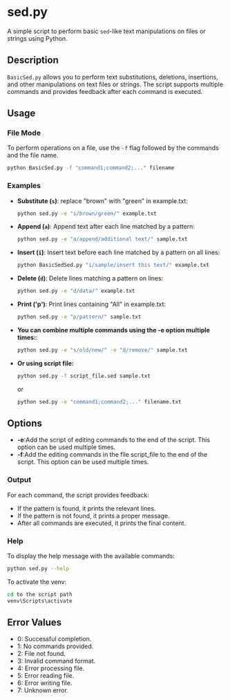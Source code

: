 # sed.py

A simple script to perform basic `sed`-like text manipulations on files or strings using Python.

## Description

`BasicSed.py` allows you to perform text substitutions, deletions, insertions, and other manipulations on text files or strings. The script supports multiple commands and provides feedback after each command is executed.

## Usage

### File Mode

To perform operations on a file, use the `-f` flag followed by the commands and the file name.

```bash
python BasicSed.py -f "command1;command2;..." filename
```

### Examples

- **Substitute (`s`)**: replace "brown" with "green" in example.txt:

  ```sh
  python sed.py -e "s/brown/green/" example.txt
  ```

- **Append (`a`)**: Append text after each line matched by a pattern:

  ```sh
  python sed.py -e "a/append/additional text/" sample.txt
  ```

- **Insert (`i`)**: Insert text before each line matched by a pattern on all lines:

  ```sh
  python BasicSedSed.py "i/sample/insert this text/" example.txt
  ```

- **Delete (`d`)**: Delete lines matching a pattern on lines:

  ```sh
  python sed.py -e "d/data/" example.txt
  ```

- **Print ('p')**: Print lines containing "All" in example.txt:

  ```sh
  python sed.py -e "p/pattern/" sample.txt
  ```

- **You can combine multiple commands using the -e option multiple times:**:

  ```sh
  python sed.py -e "s/old/new/" -e "d/remove/" sample.txt
  ```

- **Or using script file:**
  ```sh
  python sed.py -f script_file.sed sample.txt
  ```
  or
  ```sh
  python sed.py -e "command1;command2;..." filename.txt
  ```

## Options

- **-e**:Add the script of editing commands to the end of the script. This option can be used multiple times.
- **-f**:Add the editing commands in the file script_file to the end of the script. This option can be used multiple times.

### Output

For each command, the script provides feedback:

- If the pattern is found, it prints the relevant lines.
- If the pattern is not found, it prints a proper message.
- After all commands are executed, it prints the final content.

### Help

To display the help message with the available commands:

```bash
python sed.py --help
```

To activate the venv:

```bash
cd to the script path
venv\Scripts\activate
```

## Error Values

- 0: Successful completion.
- 1: No commands provided.
- 2: File not found.
- 3: Invalid command format.
- 4: Error processing file.
- 5: Error reading file.
- 6: Error writing file.
- 7: Unknown error.
